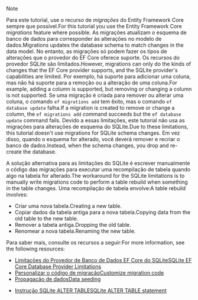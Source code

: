 
> [!NOTE]
> <span data-ttu-id="48f54-101">Para este tutorial, use o recurso de *migrações* do Entity Framework Core sempre que possível.</span><span class="sxs-lookup"><span data-stu-id="48f54-101">For this tutorial you use the Entity Framework Core *migrations* feature where possible.</span></span> <span data-ttu-id="48f54-102">As migrações atualizam o esquema de banco de dados para corresponder às alterações no modelo de dados.</span><span class="sxs-lookup"><span data-stu-id="48f54-102">Migrations updates the database schema to match changes in the data model.</span></span> <span data-ttu-id="48f54-103">No entanto, as migrações só podem fazer os tipos de alterações que o provedor do EF Core oferece suporte. Os recursos do provedor SQLite são limitados.</span><span class="sxs-lookup"><span data-stu-id="48f54-103">However, migrations can only do the kinds of changes that the EF Core provider supports, and the SQLite provider's capabilities are limited.</span></span> <span data-ttu-id="48f54-104">Por exemplo, há suporte para adicionar uma coluna, mas não há suporte para a remoção ou a alteração de uma coluna.</span><span class="sxs-lookup"><span data-stu-id="48f54-104">For example, adding a column is supported, but removing or changing a column is not supported.</span></span> <span data-ttu-id="48f54-105">Se uma migração é criada para remover ou alterar uma coluna, o comando `ef migrations add` tem êxito, mas o comando `ef database update` falha.</span><span class="sxs-lookup"><span data-stu-id="48f54-105">If a migration is created to remove or change a column, the `ef migrations add` command succeeds but the `ef database update` command fails.</span></span> <span data-ttu-id="48f54-106">Devido a essas limitações, este tutorial não usa as migrações para alterações de esquema do SQLite.</span><span class="sxs-lookup"><span data-stu-id="48f54-106">Due to these limitations, this tutorial doesn't use migrations for SQLite schema changes.</span></span> <span data-ttu-id="48f54-107">Em vez disso, quando o esquema for alterado, você deverá remover e recriar o banco de dados.</span><span class="sxs-lookup"><span data-stu-id="48f54-107">Instead, when the schema changes, you drop and re-create the database.</span></span>
>
><span data-ttu-id="48f54-108">A solução alternativa para as limitações do SQLite é escrever manualmente o código das migrações para executar uma recompilação de tabela quando algo na tabela for alterado.</span><span class="sxs-lookup"><span data-stu-id="48f54-108">The workaround for the SQLite limitations is to manually write migrations code to perform a table rebuild when something in the table changes.</span></span> <span data-ttu-id="48f54-109">Uma recompilação de tabela envolve:</span><span class="sxs-lookup"><span data-stu-id="48f54-109">A table rebuild involves:</span></span>
>
>* <span data-ttu-id="48f54-110">Criar uma nova tabela.</span><span class="sxs-lookup"><span data-stu-id="48f54-110">Creating a new table.</span></span>
>* <span data-ttu-id="48f54-111">Copiar dados da tabela antiga para a nova tabela.</span><span class="sxs-lookup"><span data-stu-id="48f54-111">Copying data from the old table to the new table.</span></span>
>* <span data-ttu-id="48f54-112">Remover a tabela antiga.</span><span class="sxs-lookup"><span data-stu-id="48f54-112">Dropping the old table.</span></span>
>* <span data-ttu-id="48f54-113">Renomear a nova tabela.</span><span class="sxs-lookup"><span data-stu-id="48f54-113">Renaming the new table.</span></span>
>
><span data-ttu-id="48f54-114">Para saber mais, consulte os recursos a seguir:</span><span class="sxs-lookup"><span data-stu-id="48f54-114">For more information, see the following resources:</span></span>
>
> * [<span data-ttu-id="48f54-115">Limitações do Provedor de Banco de Dados EF Core do SQLite</span><span class="sxs-lookup"><span data-stu-id="48f54-115">SQLite EF Core Database Provider Limitations</span></span>](/ef/core/providers/sqlite/limitations)
> * [<span data-ttu-id="48f54-116">Personalizar o código de migração</span><span class="sxs-lookup"><span data-stu-id="48f54-116">Customize migration code</span></span>](/ef/core/managing-schemas/migrations/#customize-migration-code)
> * [<span data-ttu-id="48f54-117">Propagação de dados</span><span class="sxs-lookup"><span data-stu-id="48f54-117">Data seeding</span></span>](/ef/core/modeling/data-seeding)
  * [<span data-ttu-id="48f54-118">Instrução SQLite ALTER TABLE</span><span class="sxs-lookup"><span data-stu-id="48f54-118">SQLite ALTER TABLE statement</span></span>](https://sqlite.org/lang_altertable.html)
